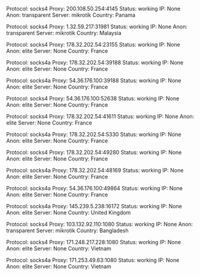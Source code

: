 Protocol: socks4
Proxy: 200.108.50.254:4145
Status: working
IP: None
Anon: transparent
Server: mikrotik
Country: Panama

Protocol: socks4
Proxy: 1.32.59.217:31981
Status: working
IP: None
Anon: transparent
Server: mikrotik
Country: Malaysia

Protocol: socks4
Proxy: 178.32.202.54:23155
Status: working
IP: None
Anon: elite
Server: None
Country: France

Protocol: socks4a
Proxy: 178.32.202.54:39188
Status: working
IP: None
Anon: elite
Server: None
Country: France

Protocol: socks4a
Proxy: 54.36.176.100:39188
Status: working
IP: None
Anon: elite
Server: None
Country: France

Protocol: socks4
Proxy: 54.36.176.100:52638
Status: working
IP: None
Anon: elite
Server: None
Country: France

Protocol: socks4
Proxy: 178.32.202.54:41611
Status: working
IP: None
Anon: elite
Server: None
Country: France

Protocol: socks4a
Proxy: 178.32.202.54:5330
Status: working
IP: None
Anon: elite
Server: None
Country: France

Protocol: socks4
Proxy: 178.32.202.54:49280
Status: working
IP: None
Anon: elite
Server: None
Country: France

Protocol: socks4a
Proxy: 178.32.202.54:48169
Status: working
IP: None
Anon: elite
Server: None
Country: France

Protocol: socks4a
Proxy: 54.36.176.100:49864
Status: working
IP: None
Anon: elite
Server: None
Country: France

Protocol: socks4a
Proxy: 145.239.5.238:16172
Status: working
IP: None
Anon: elite
Server: None
Country: United Kingdom

Protocol: socks4
Proxy: 103.132.92.110:1080
Status: working
IP: None
Anon: transparent
Server: mikrotik
Country: Bangladesh

Protocol: socks4
Proxy: 171.248.217.228:1080
Status: working
IP: None
Anon: elite
Server: None
Country: Vietnam

Protocol: socks4a
Proxy: 171.253.49.63:1080
Status: working
IP: None
Anon: elite
Server: None
Country: Vietnam

